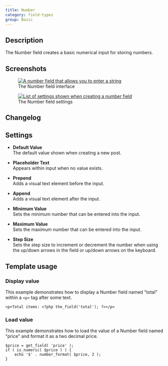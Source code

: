 ```yaml
---
title: Number
category: field-types
group: Basic
---
```


## Description
The Number field creates a basic numerical input for storing numbers.

## Screenshots
<div class="gallery">
	<figure>
		<a href="https://raw.githubusercontent.com/AdvancedCustomFields/docs/master/assets/acf-number-field-interface.png">
			<img src="https://raw.githubusercontent.com/AdvancedCustomFields/docs/master/assets/acf-number-field-interface.png" alt="A number field that allows you to enter a string" />
		</a>
		<figcaption>The Number field interface</figcaption>
	</figure>
	<figure>
		<a href="https://raw.githubusercontent.com/AdvancedCustomFields/docs/master/assets/acf-number-field-settings.png">
			<img src="https://raw.githubusercontent.com/AdvancedCustomFields/docs/master/assets/acf-number-field-settings.png" alt="List of settings shown when creating a number field" />
		</a>
		<figcaption>The Number field settings</figcaption>
	</figure>
</div>

## Changelog

## Settings
- **Default Value**  
  The default value shown when creating a new post.
  
- **Placeholder Text**  
  Appears within input when no value exists.
  
- **Prepend**  
  Adds a visual text element before the input.
  
- **Append**  
  Adds a visual text element after the input.
  
- **Minimum Value**  
  Sets the minimum number that can be entered into the input.
  
- **Maximum Value**  
  Sets the maximum number that can be entered into the input.
  
- **Step Size**  
  Sets the step size to increment or decrement the number when using the up/down arrows in the field or up/down arrows on the keyboard.

## Template usage

### Display value
This example demonstrates how to display a Number field named "total" within a `<p>` tag after some text.
```
<p>Total items: <?php the_field('total'); ?></p>
```

### Load value
This example demonstrates how to load the value of a Number field named "price" and format it as a two decimal price.
```
$price = get_field( 'price' );
if ( is_numeric( $price ) ) {
	echo '$' . number_format( $price, 2 );
}
```
